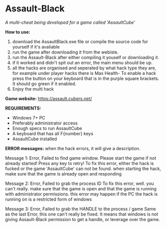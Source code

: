# Assault-Black
*A multi-cheat being developed for a game called 'AssaultCube'*

**How to use:**

1. download the AssaultBlack.exe file or compile the source code for yourself if it's avaliable
2. run the game after downloading it from the webiste.
3. run the Assault-Black after either compiling it youself or downloading it.
4. if it worked and didn't spit out an error, the main menu should be up.
5. all the hacks are organised and seperated by what hack type they are, for example under player hacks there is Max Health-
   To enable a hack press the button on your keyboard that is in the purple square brackets. It should go green if it enabled.
6. Enjoy the multi hack






**Game website:** https://assault.cubers.net/


**REQUIREMENTS:**
 - Windows 7+ PC
 - Preferably administrator access
 - Enough specs to run AssaultCube
 - A keyboard that has all F{number} keys
 - AssaultCube installed


**ERROR messages:**
when the hack errors, it will give a description.

Message 1:
  Error, Failed to find game window. Please start the game if not already started!
  Press any key to retry!
To fix this error, either the hack is fucked or the game 'AssaultCube' can not be found.
when starting the hack, make sure that the game is already open and responding

Message 2:
  Error, Failed to grab the process ID
To fix this error, well. you can't really.
make sure that the game is open and that the game is running with administrator permissions.
this error may happen if the PC the hack is running on is a restricted form of windows

Message 3:
  Error, Failed to grab the HANDLE to the process / game
Same as the last Error, this one can't really be fixed.
It means that windows is not giving Assault-Black permission to get a handle,
or leverage over the game.
